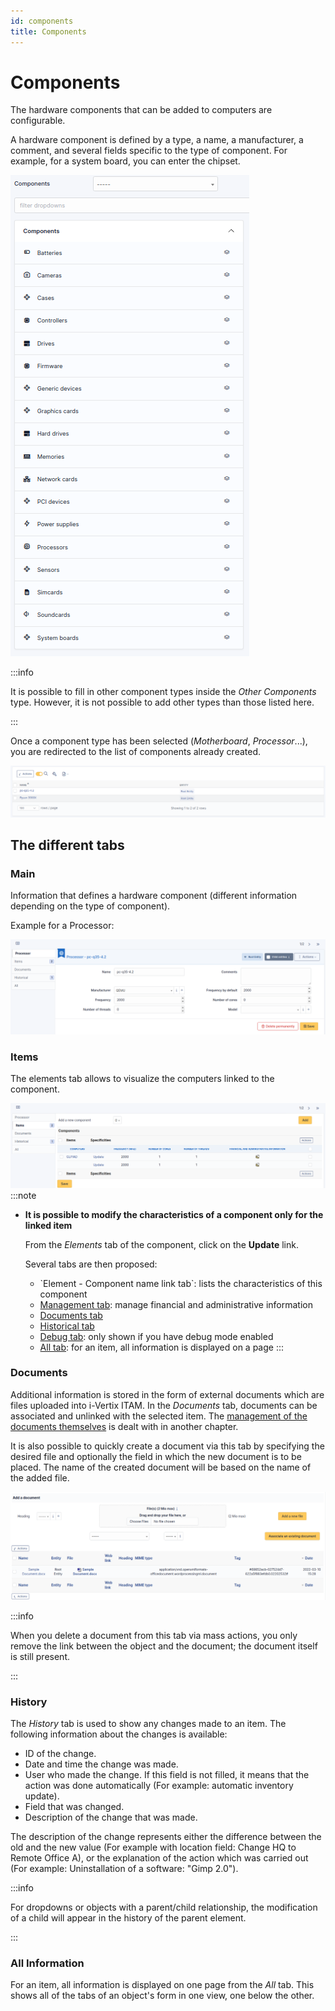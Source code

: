 ```yaml
---
id: components
title: Components
---
```


# Components

The hardware components that can be added to computers are configurable.

A hardware component is defined by a type, a name, a manufacturer, a
comment, and several fields specific to the type of component. For
example, for a system board, you can enter the chipset.

![List of component types](../../assets/modules/configuration/images/component_dropdown.png)

:::info

It is possible to fill in other component types inside the *Other
Components* type. However, it is not possible to add other types than
those listed here.

:::

Once a component type has been selected (*Motherboard*,
*Processor*...), you are redirected to the list of components already
created.

![List of components](../../assets/modules/configuration/images/component_list.png)

## The different tabs

### Main

Information that defines a hardware component (different information
depending on the type of component).

Example for a Processor:

![Processor component details](../../assets/modules/configuration/images/component_details.png)

### Items

The elements tab allows to visualize the computers linked to the
component.

![Component associated items](../../assets/modules/configuration/images/component_elements.png)
:::note

- **It is possible to modify the characteristics of a component only for
  the linked item**

  From the *Elements* tab of the component, click on the **Update**
  link.

  Several tabs are then proposed:

  - \`Element - Component name link tab\`: lists the characteristics of
    this component
  - [Management tab](../tabs/management):
    manage financial and administrative information
  - [Documents tab](../tabs/documents)
  - [Historical tab](../tabs/historical)
  - [Debug tab](../tabs/debug): only
    shown if you have debug mode enabled
  - [All tab](../tabs/all): for an item,
    all information is displayed on a page
:::

### Documents

Additional information is stored in the form of external documents which
are files uploaded into i-Vertix ITAM. In the *Documents* tab, documents can be
associated and unlinked with the selected item. The
[management of the documents themselves](/asset-management/modules/management/documents) is dealt with in another chapter.

It is also possible to quickly create a document via this tab by
specifying the desired file and optionally the field in which the new
document is to be placed. The name of the created document will be based
on the name of the added file.

![Document creation screen](../../assets/modules/tabs/images/documents.png)

:::info

When you delete a document from this tab via mass actions, you only
remove the link between the object and the document; the document
itself is still present.

:::

### History

The *History* tab is used to show any changes made to an item. The
following information about the changes is available:

- ID of the change.
- Date and time the change was made.
- User who made the change. If this field is not filled, it means that
  the action was done automatically (For example: automatic inventory
  update).
- Field that was changed.
- Description of the change that was made.

The description of the change represents either the difference between
the old and the new value (For example with location field: Change HQ to
Remote Office A), or the explanation of the action which was carried out
(For example: Uninstallation of a software: "Gimp 2.0").

:::info

For dropdowns or objects with a parent/child relationship, the
modification of a child will appear in the history of the parent
element.

:::

### All Information

For an item, all information is displayed on one page from the *All*
tab. This shows all of the tabs of an object's form in one view, one
below the other.
